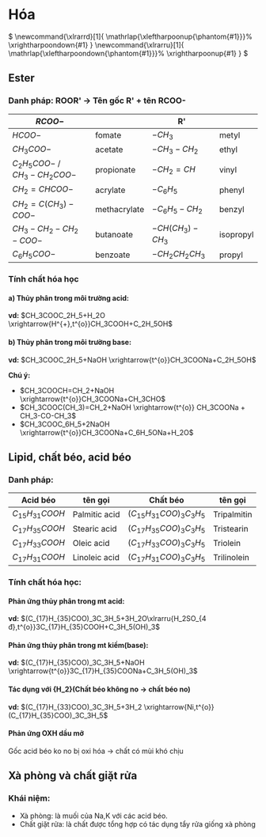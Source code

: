 # Hóa
$
\newcommand{\xlrarrd}[1]{
  \mathrlap{\xleftharpoonup{\phantom{#1}}}%
  \xrightharpoondown{#1}
}
\newcommand{\xlrarru}[1]{
  \mathrlap{\xleftharpoondown{\phantom{#1}}}%
  \xrightharpoonup{#1}
}
$

## Ester
### Danh pháp: ROOR' -> Tên gốc R' + tên RCOO-
|$RCOO-$||R'||
|----|----|----|----|
|$HCOO-$|fomate|$-CH_3$|metyl
|$CH_3COO-$|acetate|$-CH_3-CH_2$|ethyl
|$C_2H_5COO-$ / </br> $CH_3-CH_2COO-$|propionate|$-CH_2=CH$|vinyl
|$CH_2=CHCOO-$ | acrylate | $-C_6H_5$ | phenyl
|$CH_2=C(CH_3)-COO-$| methacrylate | $-C_6H_5-CH_2$ | benzyl
|$CH_3-CH_2-CH_2-COO-$| butanoate | $-CH(CH_3)-CH_3$ | isopropyl
|$C_6H_5COO-$ | benzoate| $-CH_2CH_2CH_3$ |propyl
### Tính chất hóa học
#### a) Thủy phân trong môi trường acid:
 **vd:** $CH_3COOC_2H_5+H_2O \xrightarrow{H^{+},t^{o}}CH_3COOH+C_2H_5OH$
#### b) Thủy phân trong môi trường base:
 **vd:** $CH_3COOC_2H_5+NaOH \xrightarrow{t^{o}}CH_3COONa+C_2H_5OH$

<b>Chú ý:</b></br>
 + $CH_3COOCH=CH_2+NaOH \xrightarrow{t^{o}}CH_3COONa+CH_3CHO$ </br>
 + $CH_3COOC(CH_3)=CH_2+NaOH \xrightarrow{t^{o}} CH_3COONa + CH_3-CO-CH_3$ </br>
 + $CH_3COOC_6H_5+2NaOH \xrightarrow{t^{o}}CH_3COONa+C_6H_5ONa+H_2O$ </br>

## Lipid, chất béo, acid béo
### Danh pháp:
|Acid béo| tên gọi|Chất béo| tên gọi|
|----|----|-----|-----|
|$C_{15}H_{31}COOH$| Palmitic acid| $(C_{15}H_{31}COO)_3C_3H_5$| Tripalmitin 
|$C_{17}H_{35}COOH$ | Stearic acid | $(C_{17}H_{35}COO)_3C_3H_5$ |Tristearin
|$C_{17}H_{33}COOH$| Oleic acid | $(C_{17}H_{33}COO)_3C_3H_5$ | Triolein 
|$C_{17}H_{31}COOH$| Linoleic acid | $(C_{17}H_{31}COO)_3C_3H_5$ | Trilinolein

### Tính chất hóa học:
#### Phản ứng thủy phân trong mt acid:
**vd:** $(C_{17}H_{35}COO)_3C_3H_5+3H_2O\xlrarru{H_2SO_{4 đ},t^{o}}3C_{17}H_{35}COOH+C_3H_5(OH)_3$
#### Phản ứng thủy phân trong mt kiềm(base):
**vd:** $(C_{17}H_{35}COO)_3C_3H_5+NaOH \xrightarrow{t^{o}}3C_{17}H_{35}COONa+C_3H_5(OH)_3$
#### Tác dụng với {H_2}(Chất béo không no -> chất béo no)
**vd:** $(C_{17}H_{33}COO)_3C_3H_5+3H_2 \xrightarrow{Ni,t^{o}}(C_{17}H_{35}COO)_3C_3H_5$
#### Phản ứng OXH dầu mỡ
Gốc acid béo ko no bị oxi hóa $\longrightarrow$ chất có mùi khó chịu
## Xà phòng và chất giặt rửa
### Khái niệm:
- Xà phòng: là muối của Na,K với các acid béo.
- Chất giặt rửa: là chất được tổng hợp có tác dụng tẩy rửa giống xà phòng 